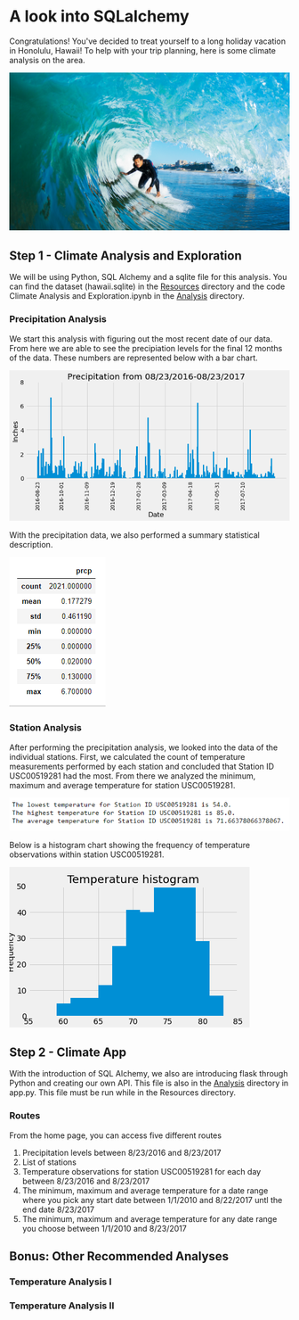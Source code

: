# A look into SQLalchemy

Congratulations! You've decided to treat yourself to a long holiday vacation in Honolulu, Hawaii! To help with your trip planning, here is some climate analysis on the area. 

![surfs-)up.png](Images/surfs-up.png)

## Step 1 - Climate Analysis and Exploration

We will be using Python, SQL Alchemy and a sqlite file for this analysis. You can find the dataset (hawaii.sqlite) in the [Resources](https://github.com/Corters22/sqlalchemy-challange/tree/main/Resources) directory and the code Climate Analysis and Exploration.ipynb in the [Analysis](https://github.com/Corters22/sqlalchemy-challange/tree/main/Analysis) directory.

### Precipitation Analysis

We start this analysis with figuring out the most recent date of our data. From here we are able to see the precipiation levels for the final 12 months of the data. These numbers are represented below with a bar chart.

![prcp bar](Images/Precipitation_bar_clean.png)

With the precipitation data, we also performed a summary statistical description.

![summary](Images/summary_screenshot.png)

### Station Analysis

After performing the precipitation analysis, we looked into the data of the individual stations. First, we calculated the count of temperature measurements performed by each station and concluded that Station ID USC00519281 had the most. From there we analyzed the minimum, maximum and average temperature for station USC00519281.

![temp](Images/temp_screenshot.png)

Below is a histogram chart showing the frequency of temperature observations within station USC00519281.

![histogram](Images/Temp_hist.png)

## Step 2 - Climate App

 With the introduction of SQL Alchemy, we also are introducing flask through Python and creating our own API. This file is also in the [Analysis](https://github.com/Corters22/sqlalchemy-challange/tree/main/Analysis) directory in app.py. This file must be run while in the Resources directory. 

### Routes

From the home page, you can access five different routes

1. Precipitation levels between 8/23/2016 and 8/23/2017
2. List of stations
3. Temperature observations for station USC00519281 for each day between 8/23/2016 and 8/23/2017
4. The minimum, maximum and average temperature for a date range where you pick any start date between 1/1/2010 and 8/22/2017 untl the end date 8/23/2017 
5. The minimum, maximum and average temperature for any date range you choose between 1/1/2010 and 8/23/2017

## Bonus: Other Recommended Analyses

### Temperature Analysis I

### Temperature Analysis II

